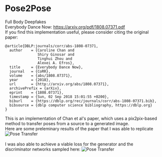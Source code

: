 # Pose2Pose
Full Body Deepfakes <br>
Everybody Dance Now: https://arxiv.org/pdf/1808.07371.pdf <br>
If you find this implementation useful, please consider citing the original paper:
```
@article{DBLP:journals/corr/abs-1808-07371,
  author    = {Caroline Chan and
               Shiry Ginosar and
               Tinghui Zhou and
               Alexei A. Efros},
  title     = {Everybody Dance Now},
  journal   = {CoRR},
  volume    = {abs/1808.07371},
  year      = {2018},
  url       = {http://arxiv.org/abs/1808.07371},
  archivePrefix = {arXiv},
  eprint    = {1808.07371},
  timestamp = {Sun, 02 Sep 2018 15:01:55 +0200},
  biburl    = {https://dblp.org/rec/journals/corr/abs-1808-07371.bib},
  bibsource = {dblp computer science bibliography, https://dblp.org}
}
```
This is an implementation of Chan et al's paper, which uses a pix2pix-based method to transfer poses from a source to a generated image.<br>
Here are some preleminary results of the paper that I was able to replicate
![Pose Transfer](https://github.com/rajatsahay/Pose2Pose/blob/master/assets/PoseGraph.PNG)
<br><br>
I was also able to achieve a viable loss for the generator and the discriminator networks sampled here:
![Pose Transfer](https://github.com/rajatsahay/Pose2Pose/blob/master/assets/GenDisLoss.PNG)
